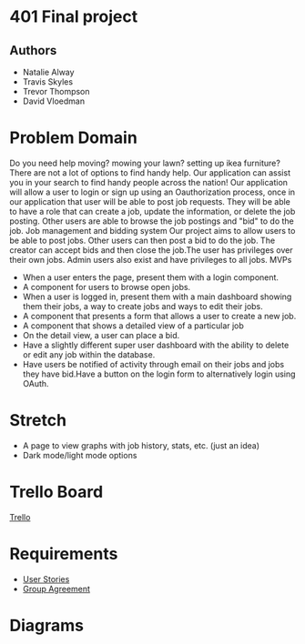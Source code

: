 # 401 Final project
## Authors
- Natalie Alway
- Travis Skyles
- Trevor Thompson
- David Vloedman
# Problem Domain
Do you need help moving? mowing your lawn? setting up ikea furniture? There are not a lot of options to find handy help. Our application can assist you in your search to find handy people across the nation! Our application will allow a user to login or sign up using an Oauthorization process, once in our application that user will be able to post job requests. They will be able to have a role that can create a job, update the information, or delete the job posting. Other users are able to browse the job postings and "bid" to do the job.
Job management and bidding system
Our project aims to allow users to be able to post jobs. Other users can then post a bid to do the job. The creator can accept bids and then close the job.The user has privileges over their own jobs. Admin users also exist and have privileges to all jobs.
MVPs

* When a user enters the page, present them with a login component.
* A component for users to browse open jobs.
* When a user is logged in, present them with a main dashboard showing them their jobs, a way to create jobs and ways to edit their jobs.
* A component that presents a form that allows a user to create a new job.
* A component that shows a detailed view of a particular job
* On the detail view, a user can place a bid.
* Have a slightly different super user dashboard with the ability to delete or edit any job within the database.
* Have users be notified of activity through email on their jobs and jobs they have bid.Have a button on the login form to alternatively login using OAuth.

# Stretch
* A page to view graphs with job history, stats, etc. (just an idea)
* Dark mode/light mode options
 
 
# Trello Board
[Trello](https://trello.com/b/7CutaFuI/canu)

# Requirements
* [User Stories](./user-stories.md)
* [Group Agreement](./group-agreement.md)
# Diagrams

